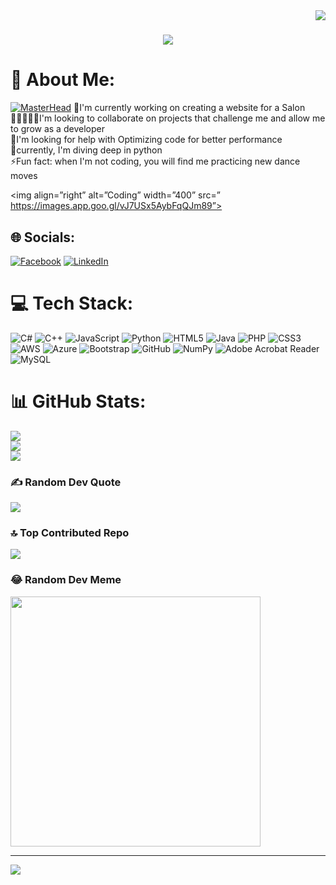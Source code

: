 <img align="right" src="https://visitor-badge.laobi.icu/badge?page_id=salesp07.salesp07" />
<h1 align="center">
    <img src="https://readme-typing-svg.herokuapp.com/?font=Righteous&size=35&center=true&vCenter=true&width=500&height=70&duration=4000&lines=Hi+There!+👋;+I'm+Naledi+Ndhlovu!⭐⭐+;+I'm a Full-Stack Developer👩🏻‍💻" />
</h1>

# 💫 About Me:
[![MasterHead](https://1/bp/blogspot.com/-7AAWynwLsMw/XbBpCXG8fHI/AAAAAAAAMt4/u0a1bpLskYgrwGb11hSu2SDj_mig8SXJQCLcBGAsYHQ/s1600/2000_600px.gif)](https://rishavchanda.io)
👀I'm currently working on creating a website for a Salon<br>🧑🏽‍🤝‍🧑🏻I'm looking to collaborate on projects that challenge me and allow me to grow as a developer<br>🤝I'm looking for help with Optimizing code for better performance<br>🌱currently, I'm diving deep in python <br>⚡Fun fact: when I'm not coding, you will find me practicing new dance moves

<img align=”right” alt=”Coding” width=”400” src=” https://images.app.goo.gl/vJ7USx5AybFqQJm89”>

## 🌐 Socials:
[![Facebook](https://img.shields.io/badge/Facebook-%231877F2.svg?logo=Facebook&logoColor=white)](https://facebook.com/https:/www.facebook.com/naledi.mabaso.3720) [![LinkedIn](https://img.shields.io/badge/LinkedIn-%230077B5.svg?logo=linkedin&logoColor=white)](https://linkedin.com/in/https://www.linkedin.com/in/naledi-ndhlovu-991472208/					 							 					) 

# 💻 Tech Stack:
![C#](https://img.shields.io/badge/c%23-%23239120.svg?style=for-the-badge&logo=csharp&logoColor=white) ![C++](https://img.shields.io/badge/c++-%2300599C.svg?style=for-the-badge&logo=c%2B%2B&logoColor=white) ![JavaScript](https://img.shields.io/badge/javascript-%23323330.svg?style=for-the-badge&logo=javascript&logoColor=%23F7DF1E) ![Python](https://img.shields.io/badge/python-3670A0?style=for-the-badge&logo=python&logoColor=ffdd54) ![HTML5](https://img.shields.io/badge/html5-%23E34F26.svg?style=for-the-badge&logo=html5&logoColor=white) ![Java](https://img.shields.io/badge/java-%23ED8B00.svg?style=for-the-badge&logo=openjdk&logoColor=white) ![PHP](https://img.shields.io/badge/php-%23777BB4.svg?style=for-the-badge&logo=php&logoColor=white) ![CSS3](https://img.shields.io/badge/css3-%231572B6.svg?style=for-the-badge&logo=css3&logoColor=white) ![AWS](https://img.shields.io/badge/AWS-%23FF9900.svg?style=for-the-badge&logo=amazon-aws&logoColor=white) ![Azure](https://img.shields.io/badge/azure-%230072C6.svg?style=for-the-badge&logo=microsoftazure&logoColor=white) ![Bootstrap](https://img.shields.io/badge/bootstrap-%238511FA.svg?style=for-the-badge&logo=bootstrap&logoColor=white) ![GitHub](https://img.shields.io/badge/github-%23121011.svg?style=for-the-badge&logo=github&logoColor=white) ![NumPy](https://img.shields.io/badge/numpy-%23013243.svg?style=for-the-badge&logo=numpy&logoColor=white) ![Adobe Acrobat Reader](https://img.shields.io/badge/Adobe%20Acrobat%20Reader-EC1C24.svg?style=for-the-badge&logo=Adobe%20Acrobat%20Reader&logoColor=white) ![MySQL](https://img.shields.io/badge/mysql-4479A1.svg?style=for-the-badge&logo=mysql&logoColor=white)
# 📊 GitHub Stats:
![](https://github-readme-stats.vercel.app/api?username=Naledindhlovu&theme=dark&hide_border=true&include_all_commits=true&count_private=false)<br/>
![](https://github-readme-streak-stats.herokuapp.com/?user=Naledindhlovu&theme=dark&hide_border=true)<br/>
![](https://github-readme-stats.vercel.app/api/top-langs/?username=Naledindhlovu&theme=dark&hide_border=true&include_all_commits=true&count_private=false&layout=compact)

### ✍️ Random Dev Quote
![](https://quotes-github-readme.vercel.app/api?type=horizontal&theme=radical)

### 🔝 Top Contributed Repo
![](https://github-contributor-stats.vercel.app/api?username=Naledindhlovu&limit=5&theme=dark&combine_all_yearly_contributions=true)

### 😂 Random Dev Meme
<img src='https://memer-new.vercel.app/' style="height: 400px;"/>

---
[![](https://visitcount.itsvg.in/api?id=Naledindhlovu&icon=0&color=0)](https://visitcount.itsvg.in)

<!-- Proudly created with GPRM ( https://gprm.itsvg.in ) -->
